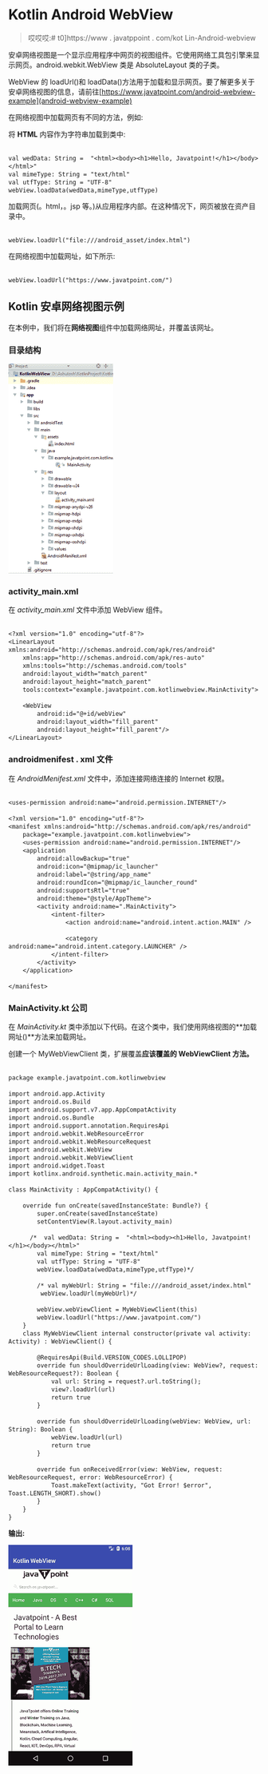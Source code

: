 # Kotlin Android WebView

> 哎哎哎:# t0]https://www . javatppoint . com/kot Lin-Android-webview

安卓网络视图是一个显示应用程序中网页的视图组件。它使用网络工具包引擎来显示网页。android.webkit.WebView 类是 AbsoluteLayout 类的子类。

WebView 的 loadUrl()和 loadData()方法用于加载和显示网页。要了解更多关于安卓网络视图的信息，请前往[https://www.javatpoint.com/android-webview-example](android-webview-example)

在网络视图中加载网页有不同的方法，例如:

将 **HTML** 内容作为字符串加载到类中:

```

val wedData: String =  "<html><body><h1>Hello, Javatpoint!</h1></body></html>"
val mimeType: String = "text/html"
val utfType: String = "UTF-8"
webView.loadData(wedData,mimeType,utfType)

```

加载网页(。html，。jsp 等。)从应用程序内部。在这种情况下，网页被放在资产目录中。

```

webView.loadUrl("file:///android_asset/index.html")

```

在网络视图中加载网址，如下所示:

```

webView.loadUrl("https://www.javatpoint.com/")

```

## Kotlin 安卓网络视图示例

在本例中，我们将在**网络视图**组件中加载网络网址，并覆盖该网址。

### 目录结构

![Kotlin Android WebView](img/eb5d927453872dd16710977484764b17.png)

### activity_main.xml

在 *activity_main.xml* 文件中添加 WebView 组件。

```

<?xml version="1.0" encoding="utf-8"?>
<LinearLayout xmlns:android="http://schemas.android.com/apk/res/android"
    xmlns:app="http://schemas.android.com/apk/res-auto"
    xmlns:tools="http://schemas.android.com/tools"
    android:layout_width="match_parent"
    android:layout_height="match_parent"
    tools:context="example.javatpoint.com.kotlinwebview.MainActivity">

    <WebView
        android:id="@+id/webView"
        android:layout_width="fill_parent"
        android:layout_height="fill_parent"/>
</LinearLayout>

```

### androidmenifest . xml 文件

在 *AndroidMenifest.xml* 文件中，添加连接网络连接的 Internet 权限。

```

<uses-permission android:name="android.permission.INTERNET"/>

<?xml version="1.0" encoding="utf-8"?>
<manifest xmlns:android="http://schemas.android.com/apk/res/android"
    package="example.javatpoint.com.kotlinwebview">
    <uses-permission android:name="android.permission.INTERNET"/>
    <application
        android:allowBackup="true"
        android:icon="@mipmap/ic_launcher"
        android:label="@string/app_name"
        android:roundIcon="@mipmap/ic_launcher_round"
        android:supportsRtl="true"
        android:theme="@style/AppTheme">
        <activity android:name=".MainActivity">
            <intent-filter>
                <action android:name="android.intent.action.MAIN" />

                <category android:name="android.intent.category.LAUNCHER" />
            </intent-filter>
        </activity>
    </application>

</manifest>

```

### MainActivity.kt 公司

在 *MainActivity.kt* 类中添加以下代码。在这个类中，我们使用网络视图的**加载网址()**方法来加载网址。

创建一个 MyWebViewClient 类，扩展覆盖**应该覆盖的 **WebViewClient** 方法。**

```

package example.javatpoint.com.kotlinwebview

import android.app.Activity
import android.os.Build
import android.support.v7.app.AppCompatActivity
import android.os.Bundle
import android.support.annotation.RequiresApi
import android.webkit.WebResourceError
import android.webkit.WebResourceRequest
import android.webkit.WebView
import android.webkit.WebViewClient
import android.widget.Toast
import kotlinx.android.synthetic.main.activity_main.*

class MainActivity : AppCompatActivity() {

    override fun onCreate(savedInstanceState: Bundle?) {
        super.onCreate(savedInstanceState)
        setContentView(R.layout.activity_main)

      /*  val wedData: String =  "<html><body><h1>Hello, Javatpoint!</h1></body></html>"
        val mimeType: String = "text/html"
        val utfType: String = "UTF-8"
        webView.loadData(wedData,mimeType,utfType)*/

        /* val myWebUrl: String = "file:///android_asset/index.html"
         webView.loadUrl(myWebUrl)*/

        webView.webViewClient = MyWebViewClient(this)
        webView.loadUrl("https://www.javatpoint.com/")
    }
    class MyWebViewClient internal constructor(private val activity: Activity) : WebViewClient() {

        @RequiresApi(Build.VERSION_CODES.LOLLIPOP)
        override fun shouldOverrideUrlLoading(view: WebView?, request: WebResourceRequest?): Boolean {
            val url: String = request?.url.toString();
            view?.loadUrl(url)
            return true
        }

        override fun shouldOverrideUrlLoading(webView: WebView, url: String): Boolean {
            webView.loadUrl(url)
            return true
        }

        override fun onReceivedError(view: WebView, request: WebResourceRequest, error: WebResourceError) {
            Toast.makeText(activity, "Got Error! $error", Toast.LENGTH_SHORT).show()
        }
    }
}

```

**输出:**

![Kotlin Android WebView](img/54728ff353b96aadbaf632179ac47707.png)